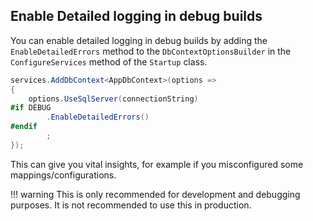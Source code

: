 ## Enable Detailed logging in debug builds
You can enable detailed logging in debug builds by adding the `EnableDetailedErrors` method to the `DbContextOptionsBuilder` in the `ConfigureServices` method of the `Startup` class.

```csharp
services.AddDbContext<AppDbContext>(options =>
{
    options.UseSqlServer(connectionString)
#if DEBUG
        .EnableDetailedErrors()
#endif
        ;
});

```

This can give you vital insights, for example if you misconfigured some mappings/configurations.

!!! warning
    This is only recommended for development and debugging purposes. It is not recommended to use this in production.